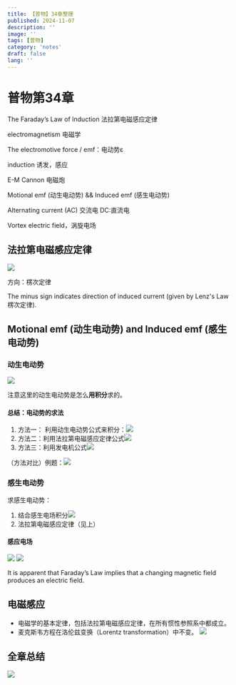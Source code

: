 ```yaml
---
title: 【普物】34章整理
published: 2024-11-07
description: ''
image: ''
tags: [普物]
category: 'notes'
draft: false 
lang: ''
---
```

# 普物第34章 
The Faraday’s Law of Induction  法拉第电磁感应定律

electromagnetism 电磁学

The electromotive force / emf：电动势ε

induction 诱发，感应

E-M Cannon 电磁炮

Motional emf (动生电动势) && Induced emf (感生电动势) 

Alternating current (AC) 交流电  DC:直流电

Vortex electric field，涡旋电场
## 法拉第电磁感应定律
![](/media/17294768970224/17309609433682.png)

方向：楞次定律

The minus sign indicates direction of induced current (given by Lenz's Law 楞次定律).

## Motional emf (动生电动势) and Induced emf (感生电动势) 
### 动生电动势
![](/media/17294768970224/17309622045998.png)

注意这里的动生电动势是怎么**用积分**求的。

 #### 总结：电动势的求法
 1. 方法一： 利用动生电动势公式来积分：![](/media/17294768970224/17309627258844.png)
 2. 方法二：利用法拉第电磁感应定律公式![](/media/17294768970224/17309609433682.png)
 3. 方法三：利用发电机公式![](/media/17294768970224/17309630320713.png)


（方法对比）例题：![](/media/17294768970224/17309629310250.png)

### 感生电动势
求感生电动势：
1. 结合感生电场积分![](/media/17294768970224/17309634473339.png)
2. 法拉第电磁感应定律（见上）

#### 感应电场
![](/media/17294768970224/17309646703459.png)
![](/media/17294768970224/17309646801085.png)

It is apparent that Faraday’s Law implies that a changing magnetic field produces an electric field.

## 电磁感应
* 电磁学的基本定律，包括法拉第电磁感应定律，在所有惯性参照系中都成立。
* 麦克斯韦方程在洛伦兹变换（Lorentz transformation）中不变。
![](/media/17294768970224/17309677860076.png)

## 全章总结
![](/media/17294768970224/17309679407256.png)


